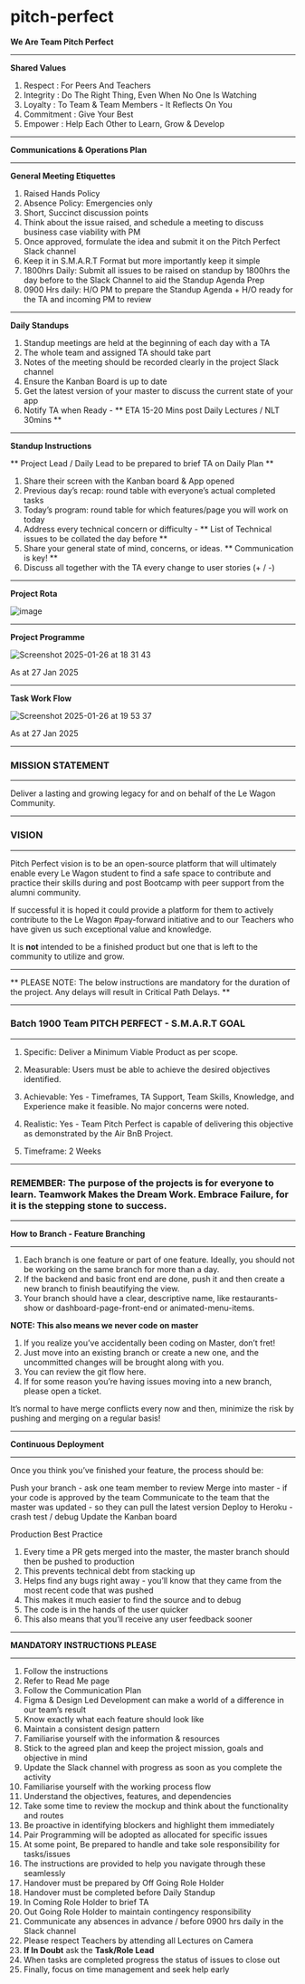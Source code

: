 # pitch-perfect

**We Are Team Pitch Perfect**

**********************************************************************************************************************************************************************************************

**Shared Values**

1. Respect      :  For Peers And Teachers
2. Integrity    :  Do The Right Thing, Even When No One Is Watching
3. Loyalty      :  To Team & Team Members - It Reflects On You
4. Commitment   :  Give Your Best
5. Empower      :  Help Each Other to Learn, Grow & Develop

**********************************************************************************************************************************************************************************************

**Communications & Operations Plan**

**********************************************************************************************************************************************************************************************

**General Meeting Etiquettes**

1. Raised Hands Policy
2. Absence Policy: Emergencies only
3. Short, Succinct discussion points
4. Think about the issue raised, and schedule a meeting to discuss business case viability with PM 
5. Once approved, formulate the idea and submit it on the Pitch Perfect Slack channel
6. Keep it in S.M.A.R.T Format but more importantly keep it simple
7. 1800hrs Daily: Submit all issues to be raised on standup by 1800hrs the day before to the Slack Channel to aid the Standup Agenda Prep
8. 0900 Hrs daily: H/O PM to prepare the Standup Agenda + H/O ready for the TA and incoming PM to review 

**********************************************************************************************************************************************************************************************

**Daily Standups**

1. Standup meetings are held at the beginning of each day with a TA
2. The whole team and assigned TA should take part
3. Notes of the meeting should be recorded clearly in the project Slack channel
4. Ensure the Kanban Board is up to date
5. Get the latest version of your master to discuss the current state of your app
6. Notify TA when Ready - ** ETA 15-20 Mins post Daily Lectures / NLT 30mins **

**********************************************************************************************************************************************************************************************

**Standup Instructions**

** Project Lead / Daily Lead to be prepared to brief TA on Daily Plan **

1. Share their screen with the Kanban board & App opened
2. Previous day’s recap: round table with everyone’s actual completed tasks
3. Today’s program: round table for which features/page you will work on today
4. Address every technical concern or difficulty - ** List of Technical issues to be collated the day before **
5. Share your general state of mind, concerns, or ideas. ** Communication is key! **
6. Discuss all together with the TA every change to user stories (+ / -)

**********************************************************************************************************************************************************************************************

**Project Rota**

![image](https://github.com/user-attachments/assets/7000fa26-4f8b-4c51-8b9f-a954afda89b4)

**********************************************************************************************************************************************************************************************

**Project Programme**

![Screenshot 2025-01-26 at 18 31 43](https://github.com/user-attachments/assets/ef299f69-46f3-4db6-a5a4-17fb700eb66b)

As at 27 Jan 2025
**********************************************************************************************************************************************************************************************

**Task Work Flow**

![Screenshot 2025-01-26 at 19 53 37](https://github.com/user-attachments/assets/28a79444-4d8e-4f7a-be15-4282fc6594f8)

As at 27 Jan 2025
**********************************************************************************************************************************************************************************************

### **MISSION STATEMENT** 

**********************************************************************************************************************************************************************************************

Deliver a lasting and growing legacy for and on behalf of the Le Wagon Community. 

**********************************************************************************************************************************************************************************************

### **VISION**

**********************************************************************************************************************************************************************************************

Pitch Perfect vision is to be an open-source platform that will ultimately enable every Le Wagon student to find a safe space to contribute and practice their skills during and post Bootcamp with peer support from the alumni community. 

If successful it is hoped it could provide a platform for them to actively contribute to the Le Wagon #pay-forward initiative and to our Teachers who have given us such exceptional value and knowledge.

It is **not** intended to be a finished product but one that is left to the community to utilize and grow.

**********************************************************************************************************************************************************************************************
** PLEASE NOTE: The below instructions are mandatory for the duration of the project. Any delays will result in Critical Path Delays. **
**********************************************************************************************************************************************************************************************

### **Batch 1900 Team PITCH PERFECT - S.M.A.R.T GOAL** 

**********************************************************************************************************************************************************************************************

1. Specific: Deliver a Minimum Viable Product as per scope. 

2. Measurable: Users must be able to achieve the desired objectives identified. 

3. Achievable: Yes - Timeframes, TA Support, Team Skills, Knowledge, and Experience make it feasible. No major concerns were noted. 

4. Realistic: Yes - Team Pitch Perfect is capable of delivering this objective as demonstrated by the Air BnB Project. 

5. Timeframe: 2 Weeks

**********************************************************************************************************************************************************************************************

### **REMEMBER: The purpose of the projects is for everyone to learn. Teamwork Makes the Dream Work. Embrace Failure, for it is the stepping stone to success.** 

**********************************************************************************************************************************************************************************************

**How to Branch - Feature Branching**

**********************************************************************************************************************************************************************************************

1. Each branch is one feature or part of one feature. Ideally, you should not be working on the same branch for more than a day. 
2. If the backend and basic front end are done, push it and then create a new branch to finish beautifying the view. 
3. Your branch should have a clear, descriptive name, like restaurants-show or dashboard-page-front-end or animated-menu-items.

**NOTE: This also means we never code on master**

1. If you realize you’ve accidentally been coding on Master, don’t fret! 
2. Just move into an existing branch or create a new one, and the uncommitted changes will be brought along with you. 
3. You can review the git flow here.
4. If for some reason you’re having issues moving into a new branch, please open a ticket.

It’s normal to have merge conflicts every now and then, minimize the risk by pushing and merging on a regular basis!

**********************************************************************************************************************************************************************************************

**Continuous Deployment**

**********************************************************************************************************************************************************************************************

Once you think you’ve finished your feature, the process should be:

Push your branch - ask one team member to review
Merge into master - if your code is approved by the team
Communicate to the team that the master was updated - so they can pull the latest version
Deploy to Heroku - crash test / debug
Update the Kanban board

Production Best Practice

1. Every time a PR gets merged into the master, the master branch should then be pushed to production
2. This prevents technical debt from stacking up
3. Helps find any bugs right away - you’ll know that they came from the most recent code that was pushed
4. This makes it much easier to find the source and to debug
5. The code is in the hands of the user quicker
6. This also means that you’ll receive any user feedback sooner

**********************************************************************************************************************************************************************************************

**MANDATORY INSTRUCTIONS PLEASE**

**********************************************************************************************************************************************************************************************

01. Follow the instructions
02. Refer to Read Me page
03. Follow the Communication Plan 
04. Figma & Design Led Development can make a world of a difference in our team’s result 
05. Know exactly what each feature should look like
06. Maintain a consistent design pattern
07. Familiarise yourself with the information & resources
08. Stick to the agreed plan and keep the project mission, goals and objective in mind
09. Update the Slack channel with progress as soon as you complete the activity
10. Familiarise yourself with the working process flow 
11. Understand the objectives, features, and dependencies
12. Take some time to review the mockup and think about the functionality and routes
13. Be proactive in identifying blockers and highlight them immediately
14. Pair Programming will be adopted as allocated for specific issues
15. At some point, Be prepared to handle and take sole responsibility for tasks/issues 
16. The instructions are provided to help you navigate through these seamlessly
17. Handover must be prepared by Off Going Role Holder
18. Handover must be completed before Daily Standup
19. In Coming Role Holder to brief TA
20. Out Going Role Holder to maintain contingency responsibility
21. Communicate any absences in advance / before 0900 hrs daily in the Slack channel
22. Please respect Teachers by attending all Lectures on Camera 
23. **If In Doubt** ask the **Task/Role Lead**
24. When tasks are completed progress the status of issues to close out
25. Finally, focus on time management and seek help early

